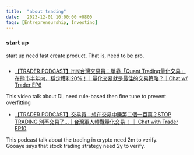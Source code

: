 ```yaml
---
title:  "about trading"
date:   2023-12-01 10:00:00 +0800
tags: [Entrepreneurship, Investing]
---
```


### start up
start up need fast create product. That is, need to be pro.

### 

* [【TRADER PODCAST】🇹🇼台灣交易員：單靠「Quant Trading量化交易」在熊市半年内，穩定獲利20%！｜量化交易就是最佳的交易策略？｜Chat w/ Trader EP6](https://www.youtube.com/watch?v=AjFZJxx6TBM)

This video talk about DL need rule-based then fine tune to prevent overfitting

* [【TRADER PODCAST】交易員：想在交易中賺第二個一百萬？STOP TRADING 別再交易了…｜台灣軍人轉戰量化交易 ！｜ Chat with Trader EP10](https://www.youtube.com/watch?v=5SdvOXghTXM)


This podcast talk about the trading in crypto need 2m to verify.  
Gooaye says that stock trading strategy need 2y to verify.  
